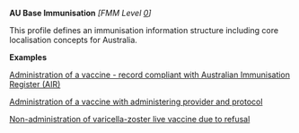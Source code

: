 **AU Base Immunisation** *[FMM Level [0](http://build.fhir.org/versions.html#maturity)]*

This profile defines an immunisation information structure including core localisation concepts for Australia. 

**Examples**

[Administration of a vaccine - record compliant with Australian Immunisation Register (AIR)](Immunization-immunization-example1.html)

[Administration of a vaccine with administering provider and protocol](Immunization-immunization-example2.html)

[Non-administration of varicella-zoster live vaccine due to refusal](Immunization-immunization-example0.html)